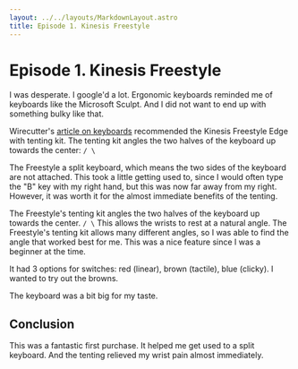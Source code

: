 ```yaml
---
layout: ../../layouts/MarkdownLayout.astro
title: Episode 1. Kinesis Freestyle
---
```


# Episode 1. Kinesis Freestyle

I was desperate. I google'd a lot. Ergonomic keyboards reminded me of keyboards like the Microsoft Sculpt. And I did not want to end up with something bulky like that.

Wirecutter's [article on keyboards](https://www.nytimes.com/wirecutter/reviews/best-keyboards/) recommended the Kinesis Freestyle Edge with tenting kit. The tenting kit angles the two halves of the keyboard up towards the center: `/ \`

The Freestyle a split keyboard, which means the two sides of the keyboard are not attached. This took a little getting used to, since I would often type the "B" key with my right hand, but this was now far away from my right. However, it was worth it for the almost immediate benefits of the tenting.

The Freestyle's tenting kit angles the two halves of the keyboard up towards the center. `/ \` This allows the wrists to rest at a natural angle. The Freestyle's tenting kit allows many different angles, so I was able to find the angle that worked best for me. This was a nice feature since I was a beginner at the time.

It had 3 options for switches: red (linear), brown (tactile), blue (clicky). I wanted to try out the browns.

The keyboard was a bit big for my taste.

## Conclusion

This was a fantastic first purchase. It helped me get used to a split keyboard. And the tenting relieved my wrist pain almost immediately.
